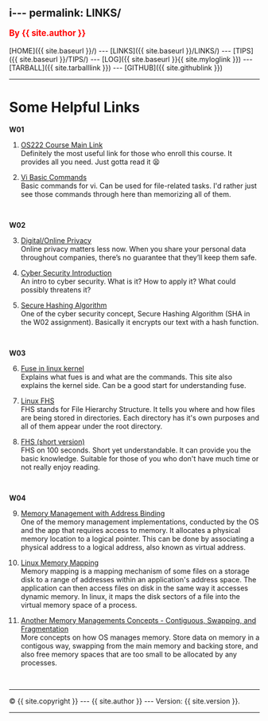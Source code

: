 i---
permalink: LINKS/
---
<span style="color:red; font-weight:bold; font-size:larger;">By {{ site.author }}</span>
<br><br>
[HOME]({{ site.baseurl }}/) ---
[LINKS]({{ site.baseurl }}/LINKS/) ---
[TIPS]({{ site.baseurl }}/TIPS/) ---
[LOG]({{ site.baseurl }}{{ site.myloglink }}) ---
[TARBALL]({{ site.tarballlink }}) ---
[GITHUB]({{ site.githublink }})
<br>
<hr>

# Some Helpful Links

**W01**
1. [OS222 Course Main Link](https://os.vlsm.org/)<br>
Definitely the most useful link for those who enroll this course. It provides all you need. Just gotta read it 😫

2. [Vi Basic Commands](https://www.cs.colostate.edu/helpdocs/vi.html)<br>
Basic commands for vi. Can be used for file-related tasks. I'd rather just see those commands through here than memorizing all of them.

<br>

**W02**<br>

3. [Digital/Online Privacy](https://www.freecodecamp.org/news/the-beginners-guide-to-online-privacy-7149b33c4a3e/)<br>
Online privacy matters less now. When you share your personal data throughout companies, there’s no guarantee that they’ll keep them safe.

4. [Cyber Security Introduction](https://www.youtube.com/watch?v=rcDO8km6R6c)<br>
An intro to cyber security. What is it? How to apply it? What could possibly threatens it?

5. [Secure Hashing Algorithm](https://www.howtogeek.com/363735/what-is-a-checksum-and-why-should-you-care/)<br>
One of the cyber security concept, Secure Hashing Algorithm (SHA in the W02 assignment). Basically it encrypts our text with a hash function.

<br>

**W03**<br>

6. [Fuse in linux kernel](https://www.kernel.org/doc/html/latest/filesystems/fuse.html)<br>
Explains what fues is and what are the commands. This site also explains the kernel side. Can be a good start for understanding fuse.

7. [Linux FHS](https://www.geeksforgeeks.org/linux-file-hierarchy-structure/)<br>
FHS stands for File Hierarchy Structure. It tells you where and how files are being stored in directories. Each directory has it's own purposes and all of them appear under the root directory.

8. [FHS (short version)](https://www.youtube.com/watch?v=42iQKuQodW4)<br>
FHS on 100 seconds. Short yet understandable. It can provide you the basic knowledge. Suitable for those of you who don't have much time or not really enjoy reading.

<br>

**W04**<br>

9. [Memory Management with Address Binding](https://www.techwalla.com/articles/what-is-address-binding)<br>
One of the memory management implementations, conducted by the OS and the app that requires access to memory. It allocates a physical memory location to a logical pointer. This can be done by associating a physical address to a logical address, also known as virtual address.

10. [Linux Memory Mapping](https://frameboxxindore.com/linux/what-is-memory-mapping-in-linux.html)<br>
Memory mapping is a mapping mechanism of some files on a storage disk to a range of addresses within an application's address space. The application can then access files on disk in the same way it accesses dynamic memory. In linux, it maps the disk sectors of a file into the virtual memory space of a process.

11. [Another Memory Managements Concepts - Contiguous, Swapping, and Fragmentation](https://www.guru99.com/os-memory-management.html)<br>
More concepts on how OS manages memory. Store data on memory in a contigous way, swapping from the main memory and backing store, and also free memory spaces that are too small to be allocated by any processes.

<br>
<hr>
&copy; {{ site.copyright }} --- {{ site.author }} --- Version: {{ site.version }}.
<hr>
<br>
